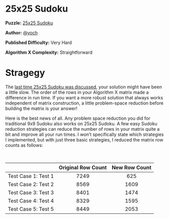 # 25x25 Sudoku

__Puzzle:__ [25x25 Sudoku](https://www.codingame.com/training/expert/25x25-sudoku)

__Author:__ [@yoch](https://www.codingame.com/profile/14a6f9fb972f723d06789c969370ff2e7411725)

__Published Difficulty:__ Very Hard

__Algorithm X Complexity:__ Straightforward

# Stragegy

The [last time 25x25 Sudoku was discussed](25x25-sudoku), your solution might have been a little slow. The order of the rows in your Algorithm X matrix made a difference in run time. If you want a more robust solution that always works independent of matrix construction, a little problem-space reduction before building the matrix is your answer!

Here is the best news of all. Any problem space reduction you did for traditional 9x9 Sudoku also works on 25x25 Sudoku. A few easy Sudoku reduction strategies can reduce the number of rows in your matrix quite a bit and improve all your run times. I won’t specifically state which strategies I implemented, but with just three basic strategies, I reduced the matrix row counts as follows:

<BR>

| | Original Row Count        | New Row Count |
|:--|:----:|:-------------------:|
| Test Case 1: Test 1|7249|625|
| Test Case 2: Test 2|8569|1609|
| Test Case 3: Test 3|8401|1474|
| Test Case 4: Test 4|8329|1595|
| Test Case 5: Test 5|8449|2053|

<BR>
